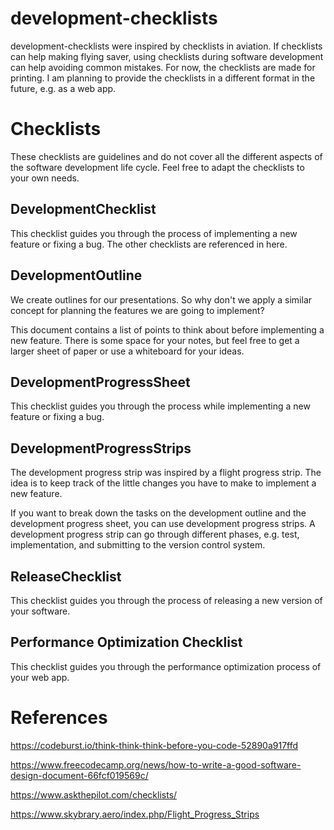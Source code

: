 # development-checklists

development-checklists were inspired by checklists in aviation. If checklists can help making flying saver, using checklists during software development can help avoiding common mistakes. For now, the checklists are made for printing. I am planning to provide the checklists in a different format in the future, e.g. as a web app.

# Checklists

These checklists are guidelines and do not cover all the different aspects of the software development life cycle. Feel free to adapt the checklists to your own needs.

## DevelopmentChecklist

This checklist guides you through the process of implementing a new feature or fixing a bug. The other checklists are referenced in here.

## DevelopmentOutline

We create outlines for our presentations. So why don't we apply a similar concept for planning the features we are going to implement?

This document contains a list of points to think about before implementing a new feature. There is some space for your notes, but feel free to get a larger sheet of paper or use a whiteboard for your ideas.

## DevelopmentProgressSheet

This checklist guides you through the process while implementing a new feature or fixing a bug.

## DevelopmentProgressStrips

The development progress strip was inspired by a flight progress strip. The idea is to keep track of the little changes you have to make to implement a new feature.

If you want to break down the tasks on the development outline and the development progress sheet, you can use development
progress strips. A development progress strip can go through different phases, e.g. test, implementation, and submitting to the version control system.

## ReleaseChecklist

This checklist guides you through the process of releasing a new version of your software.

## Performance Optimization Checklist

This checklist guides you through the performance optimization process of your web app.

# References

https://codeburst.io/think-think-think-before-you-code-52890a917ffd

https://www.freecodecamp.org/news/how-to-write-a-good-software-design-document-66fcf019569c/

https://www.askthepilot.com/checklists/

https://www.skybrary.aero/index.php/Flight_Progress_Strips